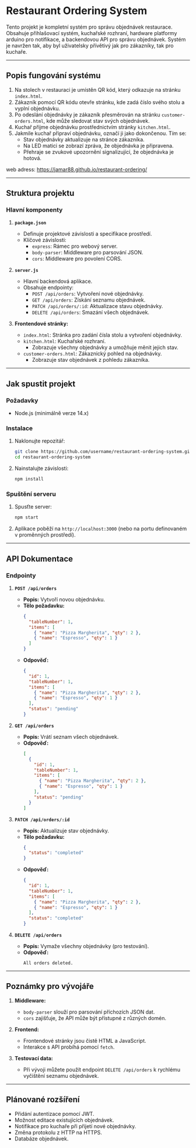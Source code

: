 # Restaurant Ordering System

Tento projekt je kompletní systém pro správu objednávek restaurace. Obsahuje přihlašovací systém, kuchařské rozhraní, hardware platformy arduino pro notifikace, a backendovou API pro správu objednávek. Systém je navržen tak, aby byl uživatelsky přívětivý jak pro zákazníky, tak pro kuchaře.

---

## Popis fungování systému

1. Na stolech v restauraci je umístěn QR kód, který odkazuje na stránku `index.html`.
2. Zákazník pomocí QR kódu otevře stránku, kde zadá číslo svého stolu a vyplní objednávku.
3. Po odeslání objednávky je zákazník přesměrován na stránku `customer-orders.html`, kde může sledovat stav svých objednávek.
4. Kuchař přijme objednávku prostřednictvím stránky `kitchen.html`.
5. Jakmile kuchař připraví objednávku, označí ji jako dokončenou. Tím se:
   - Stav objednávky aktualizuje na stránce zákazníka.
   - Na LED matici se zobrazí zpráva, že objednávka je připravena.
   - Přehraje se zvukové upozornění signalizující, že objednávka je hotová.

web adress:  https://jamar88.github.io/restaurant-ordering/

---

## Struktura projektu

### Hlavní komponenty

1. **`package.json`**
   - Definuje projektové závislosti a specifikace prostředí.
   - Klíčové závislosti:
     - `express`: Rámec pro webový server.
     - `body-parser`: Middleware pro parsování JSON.
     - `cors`: Middleware pro povolení CORS.

2. **`server.js`**
   - Hlavní backendová aplikace.
   - Obsahuje endpointy:
     - `POST /api/orders`: Vytvoření nové objednávky.
     - `GET /api/orders`: Získání seznamu objednávek.
     - `PATCH /api/orders/:id`: Aktualizace stavu objednávky.
     - `DELETE /api/orders`: Smazání všech objednávek.

3. **Frontendové stránky:**
   - `index.html`: Stránka pro zadání čísla stolu a vytvoření objednávky.
   - `kitchen.html`: Kuchařské rozhraní.
     - Zobrazuje všechny objednávky a umožňuje měnit jejich stav.
   - `customer-orders.html`: Zákaznický pohled na objednávky.
     - Zobrazuje stav objednávek z pohledu zákazníka.

---

## Jak spustit projekt

### Požadavky

- Node.js (minimálně verze 14.x)

### Instalace

1. Naklonujte repozitář:

   ```bash
   git clone https://github.com/username/restaurant-ordering-system.git
   cd restaurant-ordering-system
   ```

2. Nainstalujte závislosti:

   ```bash
   npm install
   ```

### Spuštění serveru

1. Spusťte server:

   ```bash
   npm start
   ```

2. Aplikace poběží na `http://localhost:3000` (nebo na portu definovaném v proměnných prostředí).

---

## API Dokumentace

### Endpointy

1. **`POST /api/orders`**
   - **Popis:** Vytvoří novou objednávku.
   - **Tělo požadavku:**
     ```json
     {
       "tableNumber": 1,
       "items": [
         { "name": "Pizza Margherita", "qty": 2 },
         { "name": "Espresso", "qty": 1 }
       ]
     }
     ```
   - **Odpověď:**
     ```json
     {
       "id": 1,
       "tableNumber": 1,
       "items": [
         { "name": "Pizza Margherita", "qty": 2 },
         { "name": "Espresso", "qty": 1 }
       ],
       "status": "pending"
     }
     ```

2. **`GET /api/orders`**
   - **Popis:** Vrátí seznam všech objednávek.
   - **Odpověď:**
     ```json
     [
       {
         "id": 1,
         "tableNumber": 1,
         "items": [
           { "name": "Pizza Margherita", "qty": 2 },
           { "name": "Espresso", "qty": 1 }
         ],
         "status": "pending"
       }
     ]
     ```

3. **`PATCH /api/orders/:id`**
   - **Popis:** Aktualizuje stav objednávky.
   - **Tělo požadavku:**
     ```json
     {
       "status": "completed"
     }
     ```
   - **Odpověď:**
     ```json
     {
       "id": 1,
       "tableNumber": 1,
       "items": [
         { "name": "Pizza Margherita", "qty": 2 },
         { "name": "Espresso", "qty": 1 }
       ],
       "status": "completed"
     }
     ```

4. **`DELETE /api/orders`**
   - **Popis:** Vymaže všechny objednávky (pro testování).
   - **Odpověď:**
     ```text
     All orders deleted.
     ```

---

## Poznámky pro vývojáře

1. **Middleware:**
   - `body-parser` slouží pro parsování příchozích JSON dat.
   - `cors` zajišťuje, že API může být přístupné z různých domén.

2. **Frontend:**
   - Frontendové stránky jsou čistě HTML a JavaScript.
   - Interakce s API probíhá pomocí `fetch`.

3. **Testovací data:**
   - Při vývoji můžete použít endpoint `DELETE /api/orders` k rychlému vyčištění seznamu objednávek.

---

## Plánované rozšíření

- Přidání autentizace pomocí JWT.
- Možnost editace existujících objednávek.
- Notifikace pro kuchaře při přijetí nové objednávky.
- Změna protokolu z HTTP na HTTPS.
- Databáze objednávek.

